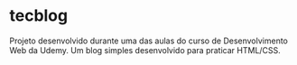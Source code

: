 # tecblog
Projeto desenvolvido durante uma das aulas do curso de Desenvolvimento Web da Udemy. 
Um blog simples desenvolvido para praticar HTML/CSS.
